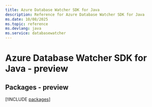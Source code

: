 ```yaml
---
title: Azure Database Watcher SDK for Java
description: Reference for Azure Database Watcher SDK for Java
ms.date: 10/08/2025
ms.topic: reference
ms.devlang: java
ms.service: databasewatcher
---
```

# Azure Database Watcher SDK for Java - preview
## Packages - preview
[!INCLUDE [packages](database-watcher-index.md)]